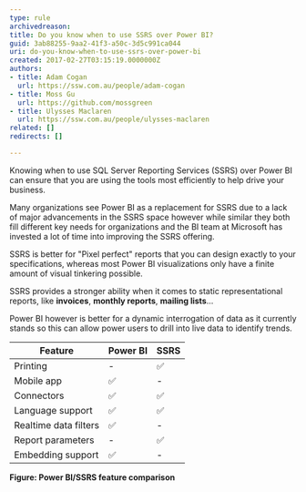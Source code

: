 ```yaml
---
type: rule
archivedreason: 
title: Do you know when to use SSRS over Power BI?
guid: 3ab88255-9aa2-41f3-a50c-3d5c991ca044
uri: do-you-know-when-to-use-ssrs-over-power-bi
created: 2017-02-27T03:15:19.0000000Z
authors:
- title: Adam Cogan
  url: https://ssw.com.au/people/adam-cogan
- title: Moss Gu
  url: https://github.com/mossgreen
- title: Ulysses Maclaren
  url: https://ssw.com.au/people/ulysses-maclaren
related: []
redirects: []

---
```


Knowing when to use SQL Server Reporting Services (SSRS) over Power BI can ensure that you are using the tools most efficiently to help drive your business.

<!--endintro-->

Many organizations see Power BI as a replacement for SSRS due to a lack of major advancements in the SSRS space however while similar they both fill different key needs for organizations and the BI team at Microsoft has invested a lot of time into improving the SSRS offering.

SSRS is better for "Pixel perfect" reports that you can design exactly to your specifications, whereas most Power BI visualizations only have a finite amount of visual tinkering possible.

SSRS provides a stronger ability when it comes to static representational reports, like **invoices**, **monthly reports**, **mailing lists**...

Power BI however is better for a dynamic interrogation of data as it currently stands so this can allow power users to drill into live data to identify trends.

| Feature | Power BI | SSRS |
|---|---|---|
| Printing | - | ✅ |
| Mobile app | ✅ | - |
| Connectors  | ✅ | ✅ |
| Language support  | ✅ | ✅ |
| Realtime data filters  | ✅ | - |
| Report parameters  | - | ✅ |
| Embedding support  | ✅  | - |

**Figure: Power BI/SSRS feature comparison**
